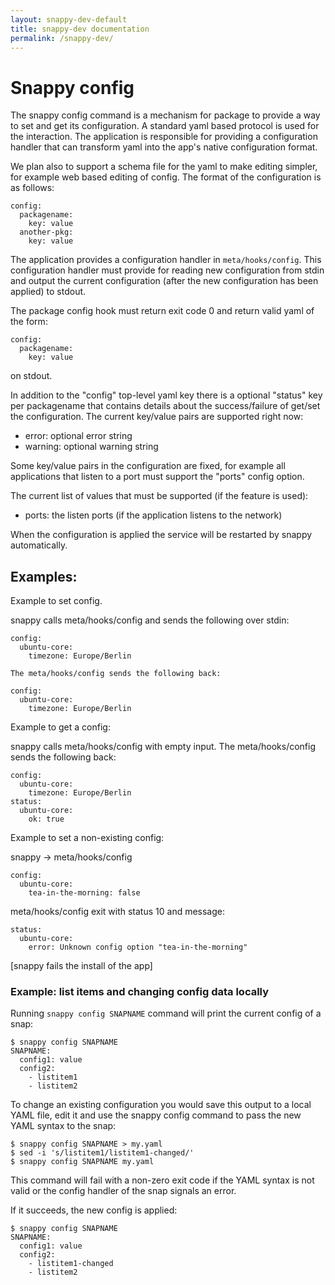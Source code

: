 ```yaml
---
layout: snappy-dev-default
title: snappy-dev documentation
permalink: /snappy-dev/
---
```

Snappy config
=============

The snappy config command is a mechanism for package to provide a way
to set and get its configuration. A standard yaml based protocol is
used for the interaction. The application is responsible for providing
a configuration handler that can transform yaml into the app's native
configuration format.

We plan also to support a schema file for the yaml to make editing
simpler, for example web based editing of config. The format of the
configuration is as follows:

	config:
	  packagename:
	    key: value
	  another-pkg:
	    key: value

The application provides a configuration handler in
`meta/hooks/config`. This configuration handler must provide for reading
new configuration from stdin and output the current configuration (after
the new configuration has been applied) to stdout.

The package config hook must return exit code 0 and return valid yaml
of the form:

	config:
	  packagename:
	    key: value

on stdout.

In addition to the "config" top-level yaml key there is a optional
"status" key per packagename that contains details about the
success/failure of get/set the configuration. The current key/value
pairs are supported right now:

 - error: optional error string
 - warning: optional warning string

Some key/value pairs in the configuration are fixed, for example all
applications that listen to a port must support the "ports" config option.

The current list of values that must be supported (if the feature is used):

 - ports: the listen ports (if the application listens to the network)

When the configuration is applied the service will be restarted by
snappy automatically.

Examples:
---------

Example to set config.

snappy calls meta/hooks/config and sends the following over stdin:

	config:
	  ubuntu-core:
	    timezone: Europe/Berlin

    The meta/hooks/config sends the following back:

	config:
	  ubuntu-core:
	    timezone: Europe/Berlin

Example to get a config:

snappy calls meta/hooks/config with empty input. The meta/hooks/config sends
the following back:

	config:
	  ubuntu-core:
	    timezone: Europe/Berlin
	status:
	  ubuntu-core:
	    ok: true

Example to set a non-existing config:

snappy -> meta/hooks/config

	config:
	  ubuntu-core:
	    tea-in-the-morning: false

meta/hooks/config exit with status 10 and message:

	status:
	  ubuntu-core:
	    error: Unknown config option "tea-in-the-morning"

[snappy fails the install of the app]

### Example: list items and changing config data locally

Running `snappy config SNAPNAME` command will print the current config of a
snap:

	$ snappy config SNAPNAME
	SNAPNAME:
	  config1: value
	  config2:
	    - listitem1
	    - listitem2

To change an existing configuration you would save this output to a local
YAML file, edit it and use the snappy config command to pass the new YAML
syntax to the snap:

	$ snappy config SNAPNAME > my.yaml
	$ sed -i 's/listitem1/listitem1-changed/'
	$ snappy config SNAPNAME my.yaml

This command will fail with a non-zero exit code if the YAML syntax is not
valid or the config handler of the snap signals an error. 

If it succeeds, the new config is applied:

	$ snappy config SNAPNAME
	SNAPNAME:
	  config1: value
	  config2:
	    - listitem1-changed
	    - listitem2